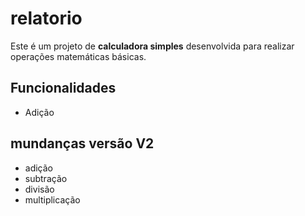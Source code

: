 # relatorio

Este é um projeto de **calculadora simples** desenvolvida para realizar operações matemáticas básicas.

## Funcionalidades
- Adição  

## mundanças versão V2
- adição
- subtração
- divisão
- multiplicação
